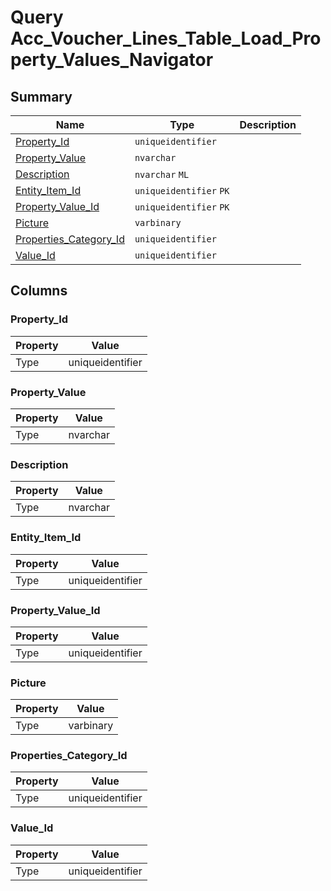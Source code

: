# Query Acc_Voucher_Lines_Table_Load_Property_Values_Navigator


## Summary

| Name | Type | Description |
| - | - | --- |
|[Property_Id](#property_id)|`uniqueidentifier` ||
|[Property_Value](#property_value)|`nvarchar` ||
|[Description](#description)|`nvarchar` `ML`||
|[Entity_Item_Id](#entity_item_id)|`uniqueidentifier` `PK`||
|[Property_Value_Id](#property_value_id)|`uniqueidentifier` `PK`||
|[Picture](#picture)|`varbinary` ||
|[Properties_Category_Id](#properties_category_id)|`uniqueidentifier` ||
|[Value_Id](#value_id)|`uniqueidentifier` ||

## Columns

### Property_Id

| Property | Value |
| - | - |
|Type|uniqueidentifier|

### Property_Value

| Property | Value |
| - | - |
|Type|nvarchar|

### Description

| Property | Value |
| - | - |
|Type|nvarchar|

### Entity_Item_Id

| Property | Value |
| - | - |
|Type|uniqueidentifier|

### Property_Value_Id

| Property | Value |
| - | - |
|Type|uniqueidentifier|

### Picture

| Property | Value |
| - | - |
|Type|varbinary|

### Properties_Category_Id

| Property | Value |
| - | - |
|Type|uniqueidentifier|

### Value_Id

| Property | Value |
| - | - |
|Type|uniqueidentifier|



